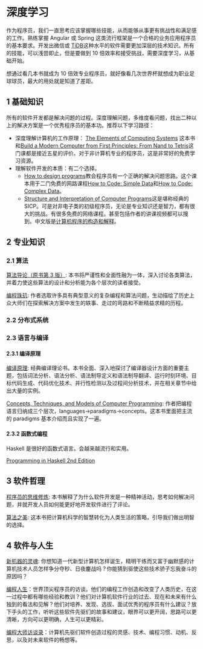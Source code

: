# 深度学习

作为程序员，我们一直思考应该掌握哪些技能，从而能够从事更有挑战性和满足感的工作。熟练掌握 Angular 或 Spring 这类流行框架是一个合格的业务应用程序员的基本要求。开发出微信或 [TiDB](https://github.com/pingcap/tidb)这种水平的软件需要更加深层的技术知识。所有的技能，可以浅尝即止，但是要做到 10 倍效率和接受挑战，需要深度学习，从基础开始。

想通过看几本书就成为 10 倍效专业程序员，就好像看几次世界杯就想成为职业足球球员，最大的用处就是知道了差距。

## 1 基础知识

所有的软件开发都是解决问题的过程。深度理解问题，多维度看问题，找出二种以上的解决方案是一个优秀程序员的基本功。推荐以下学习路径：

- 深度理解计算机的工作原理： [The Elements of Computing Systems](https://mitpress.mit.edu/books/elements-computing-systems) 这本书和[Build a Modern Computer from First Principles: From Nand to Tetris](https://www.coursera.org/learn/build-a-computer?ranMID=40328&ranEAID=4246lDpjhco&ranSiteID=4246lDpjhco-Q_uFbGkTwov9STS4SfIsUg&siteID=4246lDpjhco-Q_uFbGkTwov9STS4SfIsUg&utm_content=10&utm_medium=partners&utm_source=linkshare&utm_campaign=4246lDpjhco)这门课都是接近五星的评价。对于非计算机专业的程序员，这是非常好的免费学习资源。
- 理解软件开发的本质：有二个选择。
  - [How to design programs](https://htdp.org/)教会程序员有一个正确的解决问题思路。这个课本用于二门免费的网路课程[How to Code: Simple Data](https://www.edx.org/course/how-code-simple-data-ubcx-htc1x)和[How to Code: Complex Data](https://www.edx.org/course/how-code-complex-data-ubcx-htc2x)。
  - [Structure and Interpretation of Computer Programs](https://mitpress.mit.edu/sites/default/files/sicp/index.html)这是堪称经典的 SICP。可是对非电子类的初级程序员，无论是专业知识还是智力，都有很大的挑战。有很多免费的网络课程。甚至包括作者的讲课视频都可以搜到。中文版是[计算机程序的构造和解释](https://book.douban.com/subject/1148282/)。

## 2 专业知识

### 2.1 算法

[算法导论（原书第 3 版）](https://book.douban.com/subject/20432061/): 本书将严谨性和全面性融为一体，深入讨论各类算法，并着力使这些算法的设计和分析能为各个层次的读者接受。

[编程珠玑](https://book.douban.com/subject/26302533/): 作者选取许多具有典型意义的复杂编程和算法问题，生动描绘了历史上众大师们在探索解决方案中发生的轶事、走过的弯路和不断精益求精的历程。

### 2.2 分布式系统

### 2.3 语言与编译

#### 2.3.1 编译原理

[编译原理](https://book.douban.com/subject/3296317/): 经典编译理论书。本书全面、深入地探讨了编译器设计方面的重要主题，包括词法分析、语法分析、语法制导定义和语法制导翻译、运行时刻环境、目标代码生成、代码优化技术、并行性检测以及过程间分析技术，并在相关章节中给出大量的实例。

[Concepts, Techniques, and Models of Computer Programming](https://book.douban.com/subject/1782316/): 作者把编程语言归纳成三个层次，languages->paradigms->concepts。这本书里面把主流的 paradigms 基本介绍而且实现了一遍。

#### 2.3.2 函数式编程

Haskell 是很好的函数式语言。会越来越流行和实用。

[Programming in Haskell 2nd Edition](https://www.amazon.com/Programming-Haskell-Graham-Hutton/dp/1316626229/)

## 3 软件哲理

[程序员的思维修炼](https://read.douban.com/ebook/1885884/?icn=profile-guess): 本书解释了为什么软件开发是一种精神活动，思考如何解决问题，并就开发人员如何能更好地开发软件进行了评论。

[算法之美](https://book.douban.com/subject/30155731/): 这本书把计算机科学的智慧转化为人类生活的策略，引导我们做出明智的选择。

## 4 软件与人生

[新机器的灵魂](https://book.douban.com/subject/6851207/): 你想知道一代新型计算机怎样诞生，精明干练而又富于幽默感的计算机技术人员怎样争分夺秒、日夜鏖战吗？你能猜到驱使这些技术骄子忘我奋斗的原因吗？

[编程人生](https://book.douban.com/subject/5355285/)：世界顶尖程序员的访谈。他们的编程工作创造和改变了人类历史，在这一过程中都有哪些经验和教训？他们对计算机软件行业的过去、现在和未来有什么独到的看法和见解？他们对培养、发现、选拔、面试优秀的程序员有什么建议？放下手头的工作，听听这些软件先驱们的故事和建议，眼界可以更开阔，思路可以更清晰，方向可以更明确，人生可以更精彩。

[编程大师访谈录](https://book.douban.com/subject/7007204/)：计算机先驱们软件创造过程的灵感、技术、编程习惯、动机、反思，以及对未来软件的畅想等。
